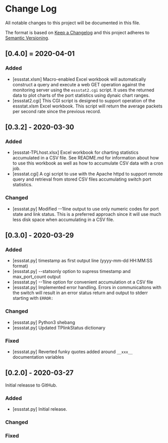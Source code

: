 # Change Log
All notable changes to this project will be documented in this file.
 
The format is based on [Keep a Changelog](http://keepachangelog.com/)
and this project adheres to [Semantic Versioning](http://semver.org/).
 
## [0.4.0] = 2020-04-01

### Added

- [essstat.xlsm] Macro-enabled Excel workbook will automatically construct 
a query and execute a web GET operation against the monitoring server using 
the `essstat2.cgi` script. It uses the returned data to plot charts of the
port statistics using dynaic chart ranges. 
- [essstat2.cgi] This CGI script is designed to support operation of the essstat.xlsm
Excel workbook. This script will return the average packets per second rate since 
the previous record. 


## [0.3.2] - 2020-03-30

### Added
 - [essstat-TPLhost.xlsx] Excel workbook for charting statistics accumulated
 in a CSV file. See README.md for information about how to use this workbook
 as well as how to accumulate CSV data with a cron job.
 - [essstat.cgi] A cgi script to use with the Apache httpd to support remote
 query and retrieval from stored CSV files accumulating switch port
 statistics.

### Changed
 - [essstat.py] Modified --1line output to use only numeric codes for 
 port state and link status. This is a preferred approach since it will use
 much less disk space when accumulating in a CSV file.


## [0.3.0] - 2020-03-29

### Added
 - [essstat.py] timestamp as first output line (yyyy-mm-dd HH:MM:SS format)
 - [essstat.py] --statsonly option to supress timestamp and max_port_count output
 - [essstat.py] --1line option for convenient accumulation ot a CSV file
 - [essstat.py] Implemented error handling. Errors in communicaitons with the
 switch will result in an error status return and output to stderr starting with
 `ERROR:`

### Changed
 - [essstat.py] Python3 shebang
 - [essstat.py] Updated TPlinkStatus dictionary
  
### Fixed
 - [essstat.py] Reverted funky quotes added around `__xxx__` documentation variables 
 
 
## [0.2.0] - 2020-03-27
  
Initial releasse to GitHub.
 
### Added

 - [essstat.py] Initial release.

### Changed
  

### Fixed
 
